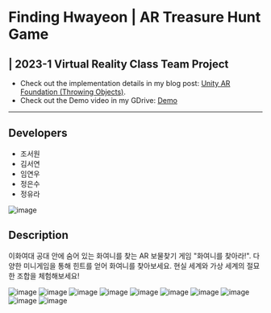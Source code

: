 # Finding Hwayeon | AR Treasure Hunt Game
## | 2023-1 Virtual Reality Class Team Project
* Check out the implementation details in my blog post: <a href="https://jsoo615.tistory.com/10"> Unity AR Foundation (Throwing Objects)</a>.
* Check out the Demo video in my GDrive: <a href="https://drive.google.com/file/d/106X-XortKUhXF7AxWW37XOXKdTGfwl8Y/view?usp=sharing"> Demo </a>

----

## Developers
* 조서원
* 김서연
* 임연우
* 정은수
* 정유라

![image](https://github.com/intsoo/AR-Game_FindingHwayeon/assets/80330331/a100b177-1915-4b20-94b5-f92c4a135765)


## Description
이화여대 공대 안에 숨어 있는 화여니를 찾는 AR 보물찾기 게임 "화여니를 찾아라!". 다양한 미니게임을 통해 힌트를 얻어 화여니를 찾아보세요. 현실 세계와 가상 세계의 절묘한 조합을 체험해보세요!

![image](https://github.com/intsoo/AR-Game_FindingHwayeon/assets/80330331/de1b780f-b576-47c3-9a9d-2d76e32e270d)
![image](https://github.com/intsoo/AR-Game_FindingHwayeon/assets/80330331/33b20607-0a62-4b7e-b542-4ba356a6788d)
![image](https://github.com/intsoo/AR-Game_FindingHwayeon/assets/80330331/16df3138-5e67-4169-ba29-34f10d27e1e6)
![image](https://github.com/intsoo/AR-Game_FindingHwayeon/assets/80330331/7af084ba-5255-41aa-b8a9-7d8a22c157a4)
![image](https://github.com/intsoo/AR-Game_FindingHwayeon/assets/80330331/47d47aa8-961d-4943-a2fd-1e2d24c6adcc)
![image](https://github.com/intsoo/AR-Game_FindingHwayeon/assets/80330331/9399f903-56e6-40b2-8dda-ce1038e0914d)
![image](https://github.com/intsoo/AR-Game_FindingHwayeon/assets/80330331/213f89e9-61e8-435e-b31a-c719ed84cb52)
![image](https://github.com/intsoo/AR-Game_FindingHwayeon/assets/80330331/619a71b4-441d-4294-b516-e0eebfbaacd1)
![image](https://github.com/intsoo/AR-Game_FindingHwayeon/assets/80330331/6d0fee9e-e719-4022-b157-acde6907876d)
![image](https://github.com/intsoo/AR-Game_FindingHwayeon/assets/80330331/392844c0-f8a6-4b41-a11a-5353d4963c35)
